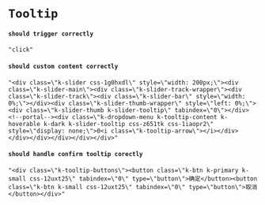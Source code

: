 # `Tooltip`

#### `should trigger correctly`

```
"click"
```

#### `should custom content correctly`

```
"<div class=\"k-slider css-1g0hxdl\" style=\"width: 200px;\"><div class=\"k-slider-main\"><div class=\"k-slider-track-wrapper\"><div class=\"k-slider-track\"><div class=\"k-slider-bar\" style=\"width: 0%;\"></div><div class=\"k-slider-thumb-wrapper\" style=\"left: 0%;\"><div class=\"k-slider-thumb k-slider-tooltip\" tabindex=\"0\"></div><!--portal--><div class=\"k-dropdown-menu k-tooltip-content k-hoverable k-dark k-slider-tooltip css-z651tk css-1iaopr2\" style=\"display: none;\">0<i class=\"k-tooltip-arrow\"></i></div></div></div></div></div></div>"
```

#### `should handle confirm tooltip corectly`

```
"<div class=\"k-tooltip-buttons\"><button class=\"k-btn k-primary k-small css-12uxt25\" tabindex=\"0\" type=\"button\">确定</button><button class=\"k-btn k-small css-12uxt25\" tabindex=\"0\" type=\"button\">取消</button></div>"
```

